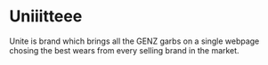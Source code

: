 # Uniiitteee
Unite is brand which brings all the GENZ garbs on a single webpage chosing the best wears from every selling brand in the market.
